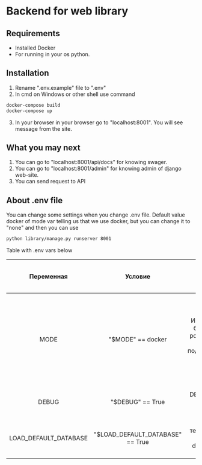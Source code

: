 # Backend for web library
## Requirements
- Installed Docker
- For running in your os python.

## Installation
1. Rename ".env.example" file to ".env"
2. In cmd on Windows or other shell use command
```bash
docker-compose build
docker-compose up
```
3. In your browser in your browser go to "localhost:8001". You will see message from the site.
## What you may next
1. You can go to "localhost:8001/api/docs" for knowing swager. 
2. You can go to "localhost:8001/admin" for knowing admin of django web-site.
3. You can send request to API
## About .env file
You can change some settings when you change .env file.
Default value docker of mode var telling us that we use docker, but you can change it to "none" and then you can use 
```bash
python library/manage.py runserver 8001
```
Table with .env vars below

|     **Переменная**    |            **Условие**           |                                **Действие**                               | **Действие если условие не выполнено**                                                                                 |
|:---------------------:|:--------------------------------:|:-------------------------------------------------------------------------:|------------------------------------------------------------------------------------------------------------------------|
| MODE                  | "$MODE" == docker                | Изменяет хост базы данных postgres на тот, который поддерживается докером | Хост базы данных остается localhost, что означает возможность запуска сервера на локальном компьютере через manage.py  |
| DEBUG                 | "$DEBUG" == True                 | DEBUG = True в настройках Django                                          | DEBUG = False в настройках Django                                                                                      |
| LOAD_DEFAULT_DATABASE | "$LOAD_DEFAULT_DATABASE" == True | Загружает тестовый пакет данных из db.json в базу данных                  | Отключает загрузку тестовых данных в БД                                                                                | 